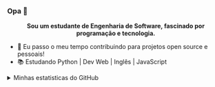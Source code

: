 ### Opa 👋
<p align="center">
    <b>Sou um estudante de Engenharia de Software, fascinado por programação e tecnologia.</b>
</p>

<ul>
    <li>🏅 Eu passo o meu tempo contribuindo para projetos open source e pessoais!</li>
    <li>📚 Estudando Python | Dev Web | Inglês | JavaScript</li>
</ul>

<details>
    <summary>Minhas estatisticas do GitHub</summary>
    <p align="center">
        <img src="https://github-readme-stats.vercel.app/api?username=mateusblm&theme=white&show_icons=true&include_all_commits=true" alt="" />
    </p>
    <p align="center">
        <b>Linguagens mais usadas:</b> <br />
        <img src="https://github-readme-stats.vercel.app/api/top-langs?username=mateusblm&theme=white" alt="" />
    </p>
</details>
